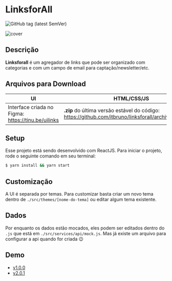 # LinksforAll
![GitHub tag (latest SemVer)](https://img.shields.io/github/v/tag/itbruno/linksforall?label=version)

![cover](https://cldup.com/v6OkMOSwGX-2000x2000.jpeg)

## Descrição
**Linksforall** é um agregador de links que pode ser organizado com categorias e com um campo de email para captação/newsletter/etc.

## Arquivos para Download	
|UI|HTML/CSS/JS|	
|--|-----------|	
|Interface criada no Figma: https://tinu.be/uilinks|**.zip** do última versão estável do código: https://github.com/itbruno/linksforall/archive/master.zip|

## Setup
Esse projeto está sendo desenvolvido com ReactJS. Para iniciar o projeto, rode o seguinte comando em seu terminal:
```sh
$ yarn install && yarn start
```

## Customização
A UI é separada por temas. Para  customizar basta criar um novo tema dentro de `./src/themes/[nome-do-tema]` ou editar algum tema existente.

## Dados
Por enquanto os dados estão mocados, eles podem ser editados dentro do `.js` que está em `./src/services/api/mock.js`. Mas já existe um arquivo para configurar a api quando for criada 😉

## Demo
- [v1.0.0](https://linksforall.surge.sh)
- [v2.0.1](https://linksforall.vercel.app)
